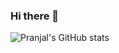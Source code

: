 ### Hi there 👋

<!--
**PranjalVerma08/PranjalVerma08** is a ✨ _special_ ✨ repository because its `README.md` (this file) appears on your GitHub profile.

Here are some ideas to get you started:

- 🔭 I’m currently working on ...
- 🌱 I’m currently learning ...
- 👯 I’m looking to collaborate on ...
- 🤔 I’m looking for help with ...
- 💬 Ask me about ...
- 📫 How to reach me: ...
- 😄 Pronouns: ...
- ⚡ Fun fact: ...
-->


![Pranjal's GitHub stats](https://github-readme-stats.vercel.app/api?username=PranjalVerma08&show_icons=true&theme=radical)

